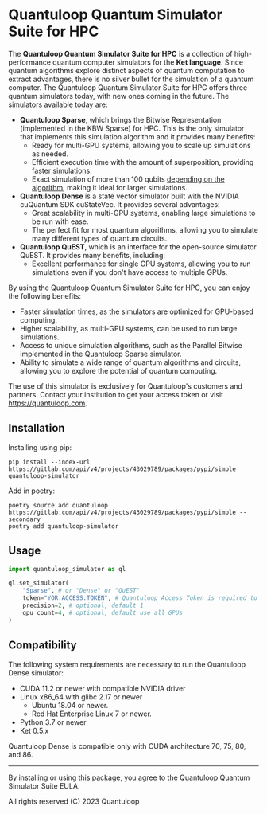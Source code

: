 # Quantuloop Quantum Simulator Suite for HPC

The **Quantuloop Quantum Simulator Suite for HPC** is a collection of high-performance quantum computer simulators for the **Ket language**. Since quantum algorithms explore distinct aspects of quantum computation to extract advantages, there is no silver bullet for the simulation of a quantum computer. The Quantuloop Quantum Simulator Suite for HPC offers three quantum simulators today, with new ones coming in the future. The simulators available today are:

* **Quantuloop Sparse**, which brings the Bitwise Representation (implemented in the KBW Sparse) for HPC. This is the only simulator that implements this simulation algorithm and it provides many benefits:
  * Ready for multi-GPU systems, allowing you to scale up simulations as needed.
  * Efficient execution time with the amount of superposition, providing faster simulations.
  * Exact simulation of more than 100 qubits [depending on the algorithm](https://repositorio.ufsc.br/handle/123456789/231060), making it ideal for larger simulations.
* **Quantuloop Dense** is a state vector simulator built with the NVIDIA cuQuantum SDK cuStateVec. It provides several advantages:
  * Great scalability in multi-GPU systems, enabling large simulations to be run with ease.
  * The perfect fit for most quantum algorithms, allowing you to simulate many different types of quantum circuits.
* **Quantuloop QuEST**, which is an interface for the open-source simulator QuEST. It provides many benefits, including:
  * Excellent performance for single GPU systems, allowing you to run simulations even if you don't have access to multiple GPUs.

By using the Quantuloop Quantum Simulator Suite for HPC, you can enjoy the following benefits:

* Faster simulation times, as the simulators are optimized for GPU-based computing.
* Higher scalability, as multi-GPU systems, can be used to run large simulations.
* Access to unique simulation algorithms, such as the Parallel Bitwise implemented in the Quantuloop Sparse simulator.
* Ability to simulate a wide range of quantum algorithms and circuits, allowing you to explore the potential of quantum computing.

The use of this simulator is exclusively for Quantuloop's customers and partners. Contact your institution to get your access token or visit <https://quantuloop.com>.

## Installation  

Installing using pip:

```shell
pip install --index-url https://gitlab.com/api/v4/projects/43029789/packages/pypi/simple quantuloop-simulator
```

Add in poetry:

```shell
poetry source add quantuloop https://gitlab.com/api/v4/projects/43029789/packages/pypi/simple --secondary
poetry add quantuloop-simulator
```

## Usage

```py
import quantuloop_simulator as ql

ql.set_simulator(
    "Sparse", # or "Dense" or "QuEST"
    token="YOR.ACCESS.TOKEN", # Quantuloop Access Token is required to use the simulators 
    precision=2, # optional, default 1
    gpu_count=4, # optional, default use all GPUs
)
```

## Compatibility

The following system requirements are necessary to run the Quantuloop Dense simulator:

* CUDA 11.2 or newer with compatible NVIDIA driver
* Linux x86_64 with glibc 2.17 or newer
  * Ubuntu 18.04 or newer.
  * Red Hat Enterprise Linux 7 or newer.
* Python 3.7 or newer
* Ket 0.5.x

Quantuloop Dense is compatible only with CUDA architecture 70, 75, 80, and 86.

----

By installing or using this package, you agree to the Quantuloop Quantum Simulator Suite EULA.

All rights reserved (C) 2023 Quantuloop
